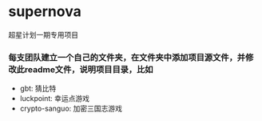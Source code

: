 # supernova

超星计划一期专用项目

### 每支团队建立一个自己的文件夹，在文件夹中添加项目源文件，并修改此readme文件，说明项目目录，比如

* gbt: 猜比特
* luckpoint: 幸运点游戏
* crypto-sanguo: 加密三国志游戏
